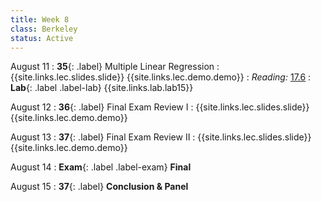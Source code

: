 ```yaml
---
title: Week 8
class: Berkeley
status: Active
---
```


August 11
: **35**{: .label} Multiple Linear Regression
    : {{site.links.lec.slides.slide}} {{site.links.lec.demo.demo}}
: _Reading:_ [17.6](https://inferentialthinking.com/chapters/17/6/Multiple_Regression.html)
: **Lab**{: .label .label-lab} {{site.links.lab.lab15}} 

August 12
: **36**{: .label} Final Exam Review I
    : {{site.links.lec.slides.slide}} {{site.links.lec.demo.demo}}
    

August 13
: **37**{: .label} Final Exam Review II
    : {{site.links.lec.slides.slide}} {{site.links.lec.demo.demo}}

August 14
: **Exam**{: .label .label-exam} **Final**
    

August 15
: **37**{: .label} **Conclusion & Panel**
